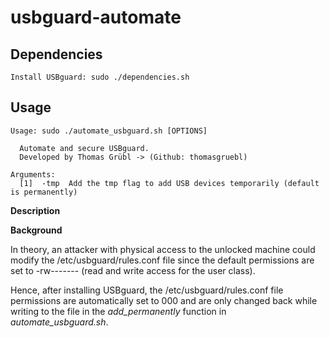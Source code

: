 # usbguard-automate

**Dependencies**
---

```
Install USBguard: sudo ./dependencies.sh

```

**Usage**
---

```
Usage: sudo ./automate_usbguard.sh [OPTIONS]

  Automate and secure USBguard.
  Developed by Thomas Grübl -> (Github: thomasgruebl)

Arguments:
  [1]  -tmp  Add the tmp flag to add USB devices temporarily (default is permanently)
```

**Description**


**Background**

In theory, an attacker with physical access to the unlocked machine could modify the /etc/usbguard/rules.conf file 
since the default permissions are set to -rw------- (read and write access for the user class).

Hence, after installing USBguard, the /etc/usbguard/rules.conf file permissions are automatically set to 000 and are only changed back 
while writing to the file in the *add_permanently* function in *automate_usbguard.sh*.
